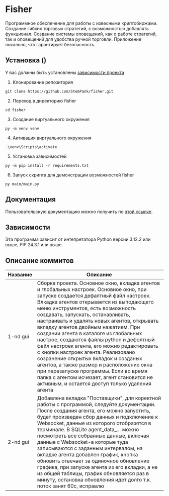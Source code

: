 # Fisher
Программное обеспечение для работы с извесными криптобиржами. Создание гибких торговых стратегий, с возможностью добавлять функционал. Создание системы оповещений, как о работе стратегий, так и оповещений для удобства ручной торговли.
Приложение локально, что гарантирует безопасность. <!-- описание репозитория -->

<!--Установка-->
## Установка ()
У вас должны быть установлены [зависимости проекта](https://github.com/StemPank/fisher#Зависимости)

1. Клонирование репозитория 

```git clone https://github.com/StemPank/fisher.git```

2. Переход в директорию fisher

```cd fisher```

3. Создание виртуального окружения

```py -m venv venv```

4. Активация виртуального окружения

```.\venv\Scripts\activate```

5. Установка зависимостей

```py -m pip install -r requirements.txt```
<!-- py -m pip freeze > requirements.txt -->

6. Запуск скрипта для демонстрации возможностей fisher

```py main/main.py```

<!--Пользовательская документация-->
## Документация
Пользовательскую документацию можно получить по [этой ссылке](./docs/ru/documentation.md).

<!--зависимости-->
## Зависимости
Эта программа зависит от интепретатора Python версии 3.12.2 или выше, PIP 24.3.1 или выше. 
<!--описание коммитов-->

## Описание коммитов
| Название | Описание                                                             |
|----------|----------------------------------------------------------------------|
| 1-nd gui | Сборка проекта. Основное окно, вкладка агентов и глобальных настроек. Основное окно, при запуске создается дефалтный файл настроек. Влкадка агентов открывается из выподающего меню инструментов, есть возможность создавать, запускать, останавливать, настраивать и удалять новых агентов, открывать вкладку агентов двойным нажатием. При создании агента в каталоге из глобальных настрое, создаются файлы python и дефолтный файл настроек агента, его можно редактировать с кнопки настроек агента. Реализовано созранение открытых вкладок и созданых агентов, а также размер и расположение окна при перезапуске программы. Если во время папка с агентом исчезает, агент становится не активным, и остается доступ только удаления агента|
| 2-nd gui | Добавлена вкладка "Поставщики", для коректной работы с программой, следуйте документации. После создания агента, его можно запустить, будет произведен сбор данных и подключение к Websocket, данные из которого отобразятся в терминале. В SQLite agent_data_... можно посмотреть все собранные данные, включая данные с Websocket-а которые туда записываются с заданным интервалом, на вкладке агента добавлен график, кнопка обновить отвечает за одиночное обновление графика, при запуске агента из его вкладки, а не из общей таблицы, график обновляется раз в минуту, остановка обновления идет долго т.к. поток занят 60с, исправлю|